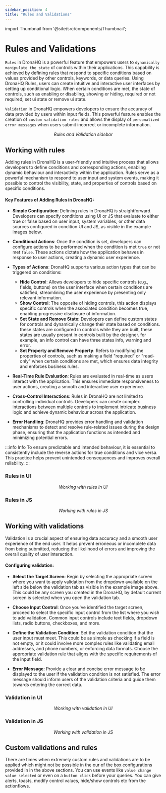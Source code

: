 ```yaml
---
sidebar_position: 4
title: "Rules and Validations"
---
```


import Thumbnail from '@site/src/components/Thumbnail';

# Rules and Validations


`Rules`  in DronaHQ is a powerful feature that empowers users to `dynamically manipulate the state` of controls within their applications. This capability is achieved by defining rules that respond to specific conditions based on values provided by other controls, keywords, or data queries. Using DronaHQ Rules, users can create intuitive and interactive user interfaces by setting up conditional logic. When certain conditions are met, the state of controls, such as enabling or disabling, showing or hiding, required or not required, set ui state or remove ui state.

`Validation` in DronaHQ empowers developers to ensure the accuracy of data provided by users within input fields. This powerful feature enables the creation of `custom validation rules` and allows the display of `personalized error messages` when users submit incorrect or incomplete information.

<figure>
  <Thumbnail src="/img/ui-builder/rules-and-validation/rules-and-validation-sidebar.png" alt="rules and validation sidebar" />
  <figcaption align = "center"><i>Rules and Validation sidebar</i></figcaption>
</figure>

## Working with rules

 Adding rules in DronaHQ is a user-friendly and intuitive process that allows developers to define conditions and corresponding actions, enabling dynamic behaviour and interactivity within the application. Rules serve as a powerful mechanism to respond to user input and system events, making it possible to control the visibility, state, and properties of controls based on specific conditions.



#### Key Features of Adding Rules in DronaHQ:

- **Simple Configuration**: Defining rules in DronaHQ is straightforward. Developers can specify conditions using UI or JS that evaluate to either true or false based on user input, system variables, or other data sources configured in condition UI and JS, as visible in the example images below.

- **Conditional Actions**: Once the condition is set, developers can configure actions to be performed when the condition is met `true` or not met `false`. These actions dictate how the application behaves in response to user actions, creating a dynamic user experience.

- **Types of Actions**: DronaHQ supports various action types that can be triggered on conditions:
    - **Hide Control**: Allows developers to hide specific controls (e.g., fields, buttons) on the user interface when certain conditions are satisfied, streamlining the user experience by presenting only relevant information.
    - **Show Control**: The opposite of hiding controls, this action displays specific controls when the associated condition becomes true, enabling progressive disclosure of information.
    - **Set State and Remove State**: Developers can define custom states for controls and dynamically change their state based on conditions. these states are configured in controls while they are built, these states are usually present in controls built by the designer. for example, an info control can have three states info, warning and error.
    - **Set Property and Remove Property**: Refers to modifying the properties of controls, such as making a field "required" or "read-only" when certain conditions are met, which ensures data integrity and enforces business rules.

- **Real-Time Rule Evaluation**: Rules are evaluated in real-time as users interact with the application. This ensures immediate responsiveness to user actions, creating a smooth and interactive user experience.

- **Cross-Control Interactions**: Rules in DronaHQ are not limited to controlling individual controls. Developers can create complex interactions between multiple controls to implement intricate business logic and achieve dynamic behaviour across the application.

- **Error Handling**: DronaHQ provides error handling and validation mechanisms to detect and resolve rule-related issues during the design phase, ensuring that the application functions as intended and minimizing potential errors.

:::info Info
To ensure predictable and intended behaviour, it is essential to consistently include the reverse actions for true conditions and vice versa. This practice helps prevent unintended consequences and improves overall reliability.
:::

### Rules in UI

<figure>
  <Thumbnail src="/img/ui-builder/rules-and-validation/working-with-rules-ui.png" alt="working with rules in UI" />
  <figcaption align = "center"><i>Working with rules in UI</i></figcaption>
</figure>

### Rules in JS


<figure>
  <Thumbnail src="/img/ui-builder/rules-and-validation/working-with-rules-js.png" alt="working with rulesin JS" />
  <figcaption align = "center"><i>Working with rules in JS</i></figcaption>
</figure>

## Working with validations

Validation is a crucial aspect of ensuring data accuracy and a smooth user experience of the end user. It helps prevent erroneous or incomplete data from being submitted, reducing the likelihood of errors and improving the overall quality of user interaction.


#### Configuring validation:

- **Select the Target Screen**: Begin by selecting the appropriate screen where you want to apply validation from the dropdown available on the left side below the validation tab as visible in the example image above. This could be any screen you created in the DronaHQ, by default current screen is selected when you open the validation tab.

- **Choose Input Control**: Once you've identified the target screen, proceed to select the specific input control from the list where you wish to add validation. Common input controls include text fields, dropdown lists, radio buttons, checkboxes, and more.

- **Define the Validation Condition**: Set the validation condition that the user input must meet. This could be as simple as checking if a field is not empty, or it could involve more complex rules like validating email addresses, and phone numbers, or enforcing data formats. Choose the appropriate validation rule that aligns with the specific requirements of the input field.

- **Error Message**: Provide a clear and concise error message to be displayed to the user if the validation condition is not satisfied. The error message should inform users of the validation criteria and guide them towards entering the correct data.

### Validation in UI

<figure>
  <Thumbnail src="/img/ui-builder/rules-and-validation/working-with-validation-ui.png" alt="working with validation in UI" />
  <figcaption align = "center"><i>Working with validation in UI</i></figcaption>
</figure>

### Validation in JS

<figure>
  <Thumbnail src="/img/ui-builder/rules-and-validation/working-with-validation-js.png" alt="working with validation in JS" />
  <figcaption align = "center"><i>Working with validation in JS</i></figcaption>
</figure>


## Custom validations and rules

There are times when extremely custom rules and validations are to be applied which might not be possible in the our of the box configurations provided in in the above sections. You can use events like `value change` `value selected` or even on a `button click` before your queries. You can give alerts, toasts, modify control values, hide/show controls etc from the actionflows. 

